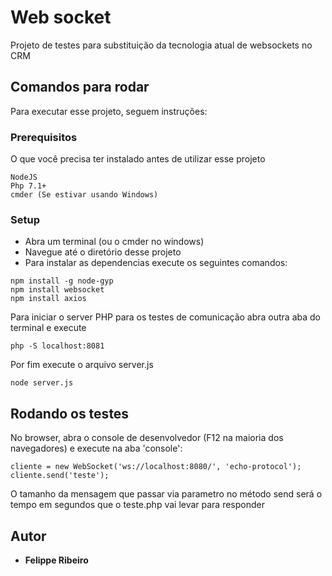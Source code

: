 # Web socket

Projeto de testes para substituição da tecnologia atual de websockets no CRM

## Comandos para rodar

Para executar esse projeto, seguem instruções:

### Prerequisitos

O que você precisa ter instalado antes de utilizar esse projeto

```
NodeJS
Php 7.1+
cmder (Se estivar usando Windows)
```

### Setup

- Abra um terminal (ou o cmder no windows)
- Navegue até o diretório desse projeto
- Para instalar as dependencias execute os seguintes comandos:

```
npm install -g node-gyp
npm install websocket
npm install axios
```

Para iniciar o server PHP para os testes de comunicação abra outra aba do terminal e execute

```
php -S localhost:8081
```

Por fim execute o arquivo server.js 

```
node server.js
```

## Rodando os testes

No browser, abra o console de desenvolvedor (F12 na maioria dos navegadores) e execute na aba 'console':

```
cliente = new WebSocket('ws://localhost:8080/', 'echo-protocol');
cliente.send('teste');
```

O tamanho da mensagem que passar via parametro no método send será o tempo em segundos que o teste.php vai levar para responder


## Autor

* **Felippe Ribeiro** 

